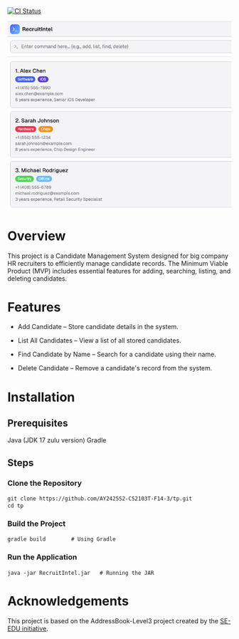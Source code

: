 [![CI Status](https://github.com/AY2425S2-CS2103T-F14-3/tp/workflows/Java%20CI/badge.svg)](https://github.com/AY2425S2-CS2103T-F14-3/tp/actions)

![Ui](docs/images/Ui.png)

# Overview

This project is a Candidate Management System designed for 
big company HR recruiters to efficiently manage candidate records. 
The Minimum Viable Product (MVP) includes essential features for adding, 
searching, listing, and deleting candidates. 

# Features

- Add Candidate – Store candidate details in the system.

- List All Candidates – View a list of all stored candidates.

- Find Candidate by Name – Search for a candidate using their name.

- Delete Candidate – Remove a candidate's record from the system.

# Installation
## Prerequisites

Java (JDK 17 zulu version)
Gradle

## Steps

### Clone the Repository

```
git clone https://github.com/AY2425S2-CS2103T-F14-3/tp.git
cd tp
```
### Build the Project

```
gradle build        # Using Gradle
```

### Run the Application
```
java -jar RecruitIntel.jar   # Running the JAR
```

# Acknowledgements
This project is based on the AddressBook-Level3 project created by 
the [SE-EDU initiative](https://se-education.org).
